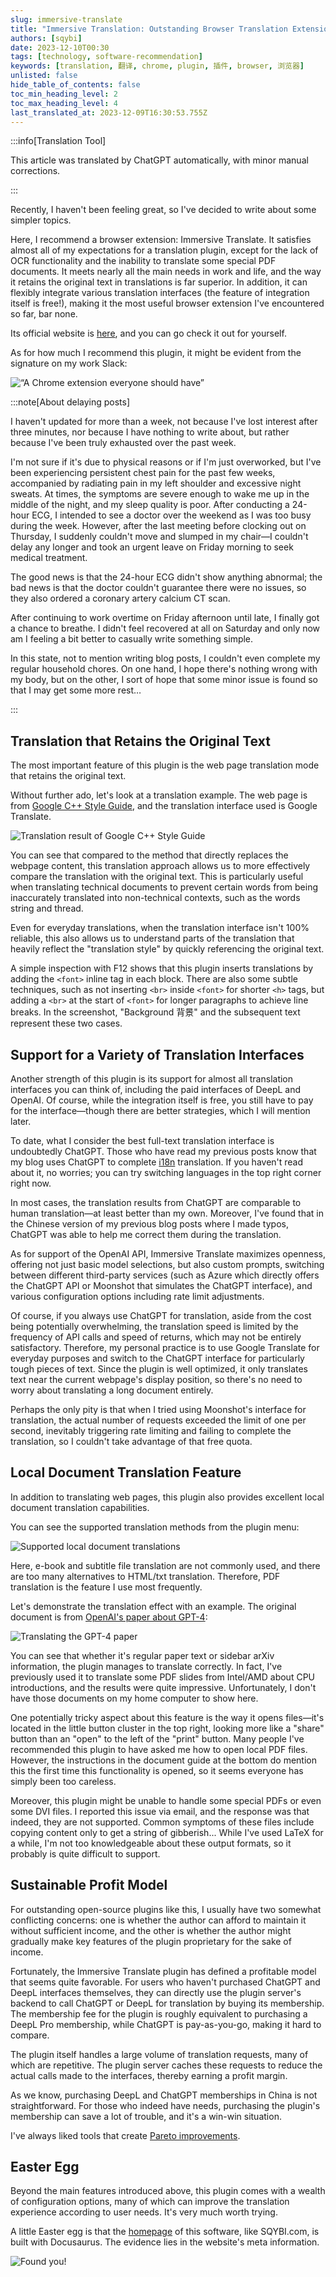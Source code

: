 ```yaml
---
slug: immersive-translate
title: "Immersive Translation: Outstanding Browser Translation Extension"
authors: [sqybi]
date: 2023-12-10T00:30
tags: [technology, software-recommendation]
keywords: [translation, 翻译, chrome, plugin, 插件, browser, 浏览器]
unlisted: false
hide_table_of_contents: false
toc_min_heading_level: 2
toc_max_heading_level: 4
last_translated_at: 2023-12-09T16:30:53.755Z
---
```


:::info[Translation Tool]

This article was translated by ChatGPT automatically, with minor manual corrections.

:::

Recently, I haven't been feeling great, so I've decided to write about some simpler topics.

Here, I recommend a browser extension: Immersive Translate. It satisfies almost all of my expectations for a translation plugin, except for the lack of OCR functionality and the inability to translate some special PDF documents. It meets nearly all the main needs in work and life, and the way it retains the original text in translations is far superior. In addition, it can flexibly integrate various translation interfaces (the feature of integration itself is free!), making it the most useful browser extension I've encountered so far, bar none.

Its official website is [here](https://immersivetranslate.com/), and you can go check it out for yourself.

As for how much I recommend this plugin, it might be evident from the signature on my work Slack:

![“A Chrome extension everyone should have”](./assets/slack.png)

<!--truncate-->

:::note[About delaying posts]

I haven't updated for more than a week, not because I've lost interest after three minutes, nor because I have nothing to write about, but rather because I've been truly exhausted over the past week.

I'm not sure if it's due to physical reasons or if I'm just overworked, but I've been experiencing persistent chest pain for the past few weeks, accompanied by radiating pain in my left shoulder and excessive night sweats. At times, the symptoms are severe enough to wake me up in the middle of the night, and my sleep quality is poor. After conducting a 24-hour ECG, I intended to see a doctor over the weekend as I was too busy during the week. However, after the last meeting before clocking out on Thursday, I suddenly couldn't move and slumped in my chair—I couldn't delay any longer and took an urgent leave on Friday morning to seek medical treatment.

The good news is that the 24-hour ECG didn't show anything abnormal; the bad news is that the doctor couldn't guarantee there were no issues, so they also ordered a coronary artery calcium CT scan.

After continuing to work overtime on Friday afternoon until late, I finally got a chance to breathe. I didn't feel recovered at all on Saturday and only now am I feeling a bit better to casually write something simple.

In this state, not to mention writing blog posts, I couldn't even complete my regular household chores. On one hand, I hope there's nothing wrong with my body, but on the other, I sort of hope that some minor issue is found so that I may get some more rest…

:::

## Translation that Retains the Original Text

The most important feature of this plugin is the web page translation mode that retains the original text.

Without further ado, let's look at a translation example. The web page is from [Google C++ Style Guide](https://google.github.io/styleguide/cppguide.html), and the translation interface used is Google Translate.

![Translation result of Google C++ Style Guide](./assets/example_google_style_guide.png)

You can see that compared to the method that directly replaces the webpage content, this translation approach allows us to more effectively compare the translation with the original text. This is particularly useful when translating technical documents to prevent certain words from being inaccurately translated into non-technical contexts, such as the words string and thread.

Even for everyday translations, when the translation interface isn't 100% reliable, this also allows us to understand parts of the translation that heavily reflect the "translation style" by quickly referencing the original text.

A simple inspection with F12 shows that this plugin inserts translations by adding the `<font>` inline tag in each block. There are also some subtle techniques, such as not inserting `<br>` inside `<font>` for shorter `<h>` tags, but adding a `<br>` at the start of `<font>` for longer paragraphs to achieve line breaks. In the screenshot, "Background 背景" and the subsequent text represent these two cases.

## Support for a Variety of Translation Interfaces

Another strength of this plugin is its support for almost all translation interfaces you can think of, including the paid interfaces of DeepL and OpenAI. Of course, while the integration itself is free, you still have to pay for the interface—though there are better strategies, which I will mention later.

To date, what I consider the best full-text translation interface is undoubtedly ChatGPT. Those who have read my previous posts know that my blog uses ChatGPT to complete [i18n](/blog/adding-i18n-for-a-docusaurus-site/) translation. If you haven't read about it, no worries; you can try switching languages in the top right corner right now.

In most cases, the translation results from ChatGPT are comparable to human translation—at least better than my own. Moreover, I've found that in the Chinese version of my previous blog posts where I made typos, ChatGPT was able to help me correct them during the translation.

As for support of the OpenAI API, Immersive Translate maximizes openness, offering not just basic model selections, but also custom prompts, switching between different third-party services (such as Azure which directly offers the ChatGPT API or Moonshot that simulates the ChatGPT interface), and various configuration options including rate limit adjustments.

Of course, if you always use ChatGPT for translation, aside from the cost being potentially overwhelming, the translation speed is limited by the frequency of API calls and speed of returns, which may not be entirely satisfactory. Therefore, my personal practice is to use Google Translate for everyday purposes and switch to the ChatGPT interface for particularly tough pieces of text. Since the plugin is well optimized, it only translates text near the current webpage's display position, so there's no need to worry about translating a long document entirely.

Perhaps the only pity is that when I tried using Moonshot's interface for translation, the actual number of requests exceeded the limit of one per second, inevitably triggering rate limiting and failing to complete the translation, so I couldn't take advantage of that free quota.

## Local Document Translation Feature

In addition to translating web pages, this plugin also provides excellent local document translation capabilities.

You can see the supported translation methods from the plugin menu:

![Supported local document translations](./assets/local_documents.png)

Here, e-book and subtitle file translation are not commonly used, and there are too many alternatives to HTML/txt translation. Therefore, PDF translation is the feature I use most frequently.

Let's demonstrate the translation effect with an example. The original document is from [OpenAI's paper about GPT-4](https://cdn.openai.com/papers/gpt-4.pdf):

![Translating the GPT-4 paper](./assets/pdf_translation_gpt_4.png)

You can see that whether it's regular paper text or sidebar arXiv information, the plugin manages to translate correctly. In fact, I've previously used it to translate some PDF slides from Intel/AMD about CPU introductions, and the results were quite impressive. Unfortunately, I don't have those documents on my home computer to show here.

One potentially tricky aspect about this feature is the way it opens files—it's located in the little button cluster in the top right, looking more like a "share" button than an "open" to the left of the "print" button. Many people I've recommended this plugin to have asked me how to open local PDF files. However, the instructions in the document guide at the bottom do mention this the first time this functionality is opened, so it seems everyone has simply been too careless.

Moreover, this plugin might be unable to handle some special PDFs or even some DVI files. I reported this issue via email, and the response was that indeed, they are not supported. Common symptoms of these files include copying content only to get a string of gibberish... While I've used LaTeX for a while, I'm not too knowledgeable about these output formats, so it probably is quite difficult to support.

## Sustainable Profit Model

For outstanding open-source plugins like this, I usually have two somewhat conflicting concerns: one is whether the author can afford to maintain it without sufficient income, and the other is whether the author might gradually make key features of the plugin proprietary for the sake of income.

Fortunately, the Immersive Translate plugin has defined a profitable model that seems quite favorable. For users who haven't purchased ChatGPT and DeepL interfaces themselves, they can directly use the plugin server's backend to call ChatGPT or DeepL for translation by buying its membership. The membership fee for the plugin is roughly equivalent to purchasing a DeepL Pro membership, while ChatGPT is pay-as-you-go, making it hard to compare.

The plugin itself handles a large volume of translation requests, many of which are repetitive. The plugin server caches these requests to reduce the actual calls made to the interfaces, thereby earning a profit margin.

As we know, purchasing DeepL and ChatGPT memberships in China is not straightforward. For those who indeed have needs, purchasing the plugin's membership can save a lot of trouble, and it's a win-win situation.

I've always liked tools that create [Pareto improvements](https://en.wikipedia.org/wiki/Pareto_efficiency).

## Easter Egg

Beyond the main features introduced above, this plugin comes with a wealth of configuration options, many of which can improve the translation experience according to user needs. It's very much worth trying.

A little Easter egg is that the [homepage](https://immersivetranslate.com/) of this software, like SQYBI.com, is built with Docusaurus. The evidence lies in the website's meta information.

![Found you!](./assets/using_docusaurus.png)